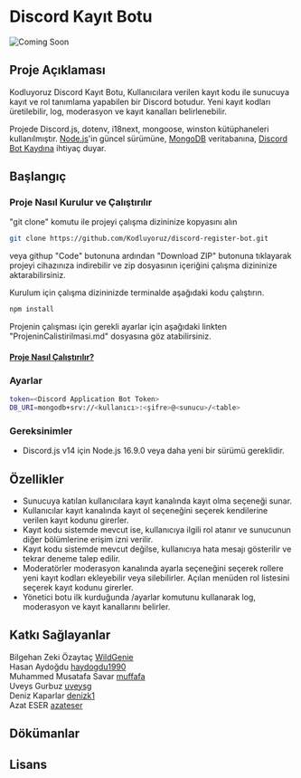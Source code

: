 # Discord Kayıt Botu
![Coming Soon](https://img.shields.io/badge/Status-Coming%20Soon-blue)

## Proje Açıklaması
Kodluyoruz Discord Kayıt Botu, Kullanıcılara verilen kayıt kodu ile sunucuya kayıt ve rol tanımlama yapabilen bir Discord botudur. Yeni kayıt kodları üretilebilir, log, moderasyon ve kayıt kanalları belirlenebilir.

Projede Discord.js, dotenv, i18next, mongoose, winston kütüphaneleri kullanılmıştır. [Node.js](https://nodejs.org/en/download)'in güncel sürümüne, [MongoDB](https://www.mongodb.com/) veritabanına, [Discord Bot Kaydına](docs/BotKaydi.md) ihtiyaç duyar.

## Başlangıç



### Proje Nasıl Kurulur ve Çalıştırılır

"git clone" komutu ile projeyi çalışma dizininize kopyasını alın 
```sh
git clone https://github.com/Kodluyoruz/discord-register-bot.git
```

veya githup "Code" butonuna ardından "Download ZIP" butonuna tıklayarak projeyi cihazınıza indirebilir ve zip dosyasının içeriğini çalışma dizininize aktarabilirsiniz.


Kurulum için çalışma dizininizde terminalde aşağıdaki kodu çalıştırın.
```sh
npm install
```
Projenin çalışması için gerekli ayarlar için aşağıdaki linkten "ProjeninCalistirilmasi.md" dosyasına göz atabilirsiniz.
#### [Proje Nasıl Çalıştırılır?](docs/ProjeninCalistirilmasi.md)

### Ayarlar

```sh
token=<Discord Application Bot Token>
DB_URI=mongodb+srv://<kullanıcı>:<şifre>@<sunucu>/<table>
```

### Gereksinimler

- Discord.js v14 için Node.js 16.9.0 veya daha yeni bir sürümü gereklidir.

## Özellikler

- Sunucuya katılan kullanıcılara kayıt kanalında kayıt olma seçeneği sunar.
- Kullanıcılar kayıt kanalında kayıt ol seçeneğini seçerek kendilerine verilen kayıt kodunu girerler.
- Kayıt kodu sistemde mevcut ise, kullanıcıya ilgili rol atanır ve sunucunun diğer bölümlerine erişim izni verilir.
- Kayıt kodu sistemde mevcut değilse, kullanıcıya hata mesajı gösterilir ve tekrar deneme talep edilir.
- Moderatörler moderasyon kanalında ayarla seçeneğini seçerek rollere yeni kayıt kodları ekleyebilir veya silebilirler. Açılan menüden rol listesini seçerek kayıt kodunu girerler.
- Yönetici botu ilk kurduğunda /ayarlar komutunu kullanarak log, moderasyon ve kayıt kanallarını belirler.

## Katkı Sağlayanlar

Bilgehan Zeki Özaytaç [WildGenie](https://github.com/WildGenie)
<br/>
Hasan Aydoğdu [haydogdu1990](https://github.com/haydogdu1990) 
<br/>
Muhammed Musatafa Savar [muffafa](https://github.com/muffafa)
<br/>
Uveys Gurbuz [uveysg](https://github.com/uveysg)
<br/>
Deniz Kaparlar [denizk1](https://github.com/denizk1)
<br/>
Azat ESER [azateser](https://github.com/azateser)
<br/>
## Dökümanlar

## Lisans

